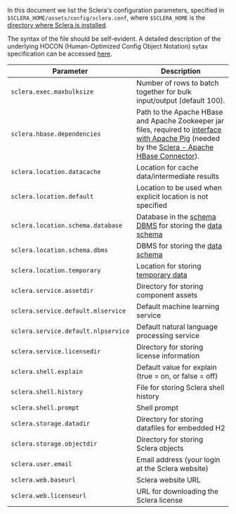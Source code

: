 In this document we list the Sclera's configuration parameters, specified in `$SCLERA_HOME/assets/config/sclera.conf`, where `$SCLERA_HOME` is the [directory where Sclera is installed](../setup/install.md#sclera-home).

The syntax of the file should be self-evident. A detailed description of the underlying HOCON (Human-Optimized Config Object Notation) sytax specification can be accessed [here](https://github.com/typesafehub/config/blob/master/HOCON.md).

| Parameter | Description
| --------- | -----------
| <a class="anchor" name="sclera-exec-maxbulksize"></a>`sclera.exec.maxbulksize` | Number of rows to batch together for bulk input/output (default 100).
| <a class="anchor" name="sclera-hbase-dependencies"></a>`sclera.hbase.dependencies` | Path to the Apache HBase and Apache Zookeeper jar files, required to [interface with Apache Pig](http://www.cloudera.com/content/cloudera-content/cloudera-docs/CDH4/latest/CDH4-Installation-Guide/cdh4ig_topic_16_3.html) (needed by the [Sclera - Apache HBase Connector](../setup/dbms.md#connecting-to-apache-hbase)).
| <a class="anchor" name="sclera-location-datacache"></a>`sclera.location.datacache` | Location for cache data/intermediate results
| <a class="anchor" name="sclera-location-default"></a>`sclera.location.default` | Location to be used when explicit location is not specified
| <a class="anchor" name="sclera-location-schema-database"></a>`sclera.location.schema.database` | Database in the [schema DBMS](#sclera-location-schema-dbms) for storing the [data schema](../intro/technical.md#metadata-store)
| <a class="anchor" name="sclera-location-schema-dbms"></a>`sclera.location.schema.dbms` | DBMS for storing the [data schema](../intro/technical.md#metadata-store)
| <a class="anchor" name="sclera-location-temporary"></a>`sclera.location.temporary` | Location for storing [temporary data](../intro/technical.md#cache-store)
| <a class="anchor" name="sclera-service-assetdir"></a>`sclera.service.assetdir` | Directory for storing component assets
| <a class="anchor" name="sclera-service-default-mlservice"></a>`sclera.service.default.mlservice` | Default machine learning service
| <a class="anchor" name="sclera-service-default-nlpservice"></a>`sclera.service.default.nlpservice` | Default natural language processing service
| <a class="anchor" name="sclera-service-licensedir"></a>`sclera.service.licensedir` | Directory for storing license information
| <a class="anchor" name="sclera-shell-explain"></a>`sclera.shell.explain` | Default value for explain (true = on, or false = off)
| <a class="anchor" name="sclera-shell-history"></a>`sclera.shell.history` | File for storing Sclera shell history
| <a class="anchor" name="sclera-shell-prompt"></a>`sclera.shell.prompt` | Shell prompt
| <a class="anchor" name="sclera-storage-datadir"></a>`sclera.storage.datadir` | Directory for storing datafiles for embedded H2
| <a class="anchor" name="sclera-storage-objectdir"></a>`sclera.storage.objectdir`| Directory for storing Sclera objects 
| <a class="anchor" name="sclera-user-email"></a>`sclera.user.email` | Email address (your login at the Sclera website)
| <a class="anchor" name="sclera-web-baseurl"></a>`sclera.web.baseurl` | Sclera website URL
| <a class="anchor" name="sclera-web-licenseurl"></a>`sclera.web.licenseurl` | URL for downloading the Sclera license
